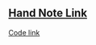 [Hand Note Link](https://drive.google.com/file/d/1_hiLtIUl-IKTzCRXWzRuw4V46zZzNFks/view)
---
[Code link]()
